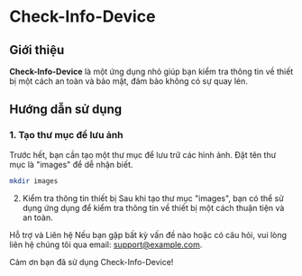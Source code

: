 # Check-Info-Device

## Giới thiệu
**Check-Info-Device** là một ứng dụng nhỏ giúp bạn kiểm tra thông tin về thiết bị một cách an toàn và bảo mật, đảm bảo không có sự quay lén.

## Hướng dẫn sử dụng

### 1. Tạo thư mục để lưu ảnh

Trước hết, bạn cần tạo một thư mục để lưu trữ các hình ảnh. Đặt tên thư mục là "images" để dễ nhận biết.
```bash
mkdir images
```
2. Kiểm tra thông tin thiết bị
Sau khi tạo thư mục "images", bạn có thể sử dụng ứng dụng để kiểm tra thông tin về thiết bị một cách thuận tiện và an toàn.

Hỗ trợ và Liên hệ
Nếu bạn gặp bất kỳ vấn đề nào hoặc có câu hỏi, vui lòng liên hệ chúng tôi qua email: support@example.com.

Cảm ơn bạn đã sử dụng Check-Info-Device!
